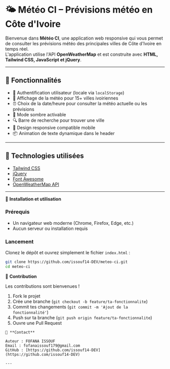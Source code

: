 # 🌤️ Météo CI – Prévisions météo en Côte d'Ivoire

Bienvenue dans **Météo CI**, une application web responsive qui vous permet de consulter les prévisions météo des principales villes de Côte d'Ivoire en temps réel.  
L'application utilise l'API **OpenWeatherMap** et est construite avec **HTML, Tailwind CSS, JavaScript et jQuery**.

---

## 🧩 Fonctionnalités

- 🔐 Authentification utilisateur (locale via `localStorage`)
- 📍 Affichage de la météo pour 15+ villes ivoiriennes
- ⏰ Choix de la date/heure pour consulter la météo actuelle ou les prévisions
- 🌙 Mode sombre activable
- 🔍 Barre de recherche pour trouver une ville
- 📱 Design responsive compatible mobile
- 📦 Animation de texte dynamique dans le header

---

## 🔧 Technologies utilisées

- [Tailwind CSS](https://tailwindcss.com/)
- [jQuery](https://jquery.com/)
- [Font Awesome](https://fontawesome.com/)
- [OpenWeatherMap API](https://openweathermap.org/api)

---

🚀 **Installation et utilisation**

### Prérequis
- Un navigateur web moderne (Chrome, Firefox, Edge, etc.)
- Aucun serveur ou installation requis

### Lancement
Clonez le dépôt et ouvrez simplement le fichier `index.html` :

```bash
git clone https://github.com/issouf14-DEV/meteo-ci.git
cd meteo-ci
```
🤝 **Contribution**

Les contributions sont bienvenues !

1. Fork le projet
2. Crée une branche (`git checkout -b feature/ta-fonctionnalite`)
3. Commit tes changements (`git commit -m 'Ajout de la fonctionnalité'`)
4. Push sur ta branche (`git push origin feature/ta-fonctionnalite`)
5. Ouvre une Pull Request
```
📧 **Contact**

Auteur : FOFANA ISSOUF  
Email : fofanaissouf179@gmail.com  
GitHub : [https://github.com/issouf14-DEV](https://github.com/issouf14-DEV)

---

